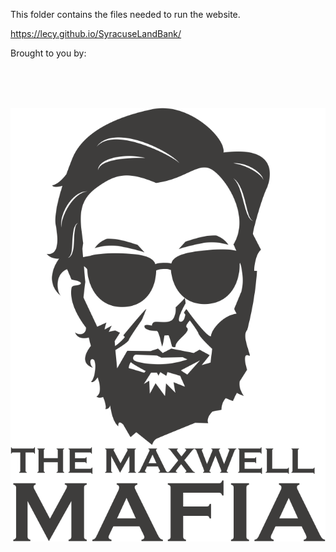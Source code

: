 This folder contains the files needed to run the website.

https://lecy.github.io/SyracuseLandBank/

Brought to you by:

<br>
<br>
<br>


<p>

<img src="ASSETS/maxwell-mafia.png" alt="Maxwell Mafia" align="middle" style="width:50">

</p>

